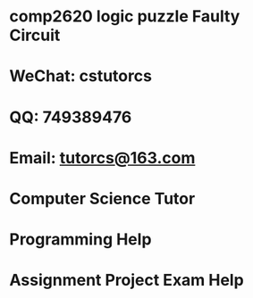 # comp2620 logic puzzle Faulty Circuit
# WeChat: cstutorcs

# QQ: 749389476

# Email: tutorcs@163.com

# Computer Science Tutor

# Programming Help

# Assignment Project Exam Help
